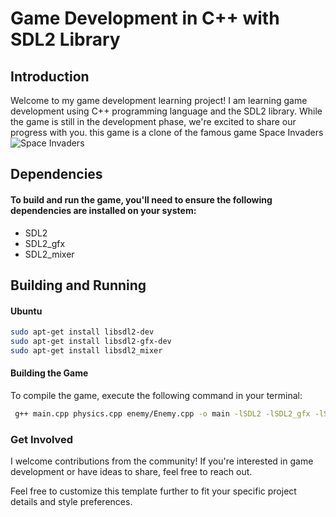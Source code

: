 # Game Development in C++ with SDL2 Library

## Introduction
Welcome to my game development learning project! I am learning game development using C++ programming language and the SDL2 library. While the game is still in the development phase, we're excited to share our progress with you. this game is a clone of the famous game Space Invaders
![Space Invaders](https://tenor.com/view/space-invaders-gif-27381811)





## Dependencies

#### To build and run the game, you'll need to ensure the following dependencies are installed on your system:

- SDL2
- SDL2_gfx
- SDL2_mixer

## Building and Running

#### Ubuntu

```bash
sudo apt-get install libsdl2-dev
sudo apt-get install libsdl2-gfx-dev
sudo apt-get install libsdl2_mixer
```

#### Building the Game
To compile the game, execute the following command in your terminal:
```bash
 g++ main.cpp physics.cpp enemy/Enemy.cpp -o main -lSDL2 -lSDL2_gfx -lSDL2_mixer
 ```


### Get Involved
I welcome contributions from the community! If you're interested in game development or have ideas to share, feel free to reach out.

Feel free to customize this template further to fit your specific project details and style preferences.

